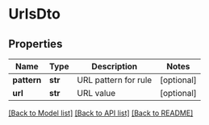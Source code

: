 # UrlsDto

## Properties
Name | Type | Description | Notes
------------ | ------------- | ------------- | -------------
**pattern** | **str** | URL pattern for rule | [optional] 
**url** | **str** | URL value | [optional] 

[[Back to Model list]](../README.md#documentation-for-models) [[Back to API list]](../README.md#documentation-for-api-endpoints) [[Back to README]](../README.md)

